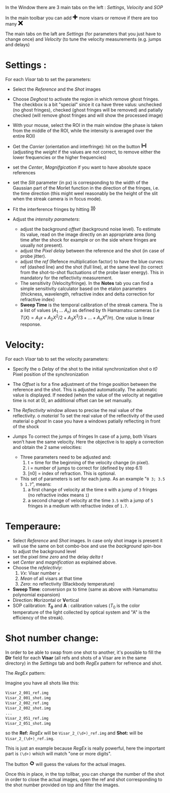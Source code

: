 In the Window there are 3 main tabs on the left : *Settings*, *Velocity* and
*SOP*

In the main toolbar you can add <img src="../../resources/icons/plus.png" width="16" /> more visars or remove if there are too many <img src="../../resources/icons/remove.png" width="16" />

The main tabs on the laft are *Settings* (for parameters that you just have to change once) and *Velocity* (to tune the velocity measurements (e.g. jumps and delays)

Settings :
==========

For each *Visar* tab to set the parameters:

  * Select the *Reference* and the *Shot* images
  * Choose *Deghost* to activate the region in which remove ghost fringes. The checkbox is a bit "special" since it ca have three valus: unchecked (no ghost fringes), checked (ghost fringes will be removed) and patially checked (will remove ghost fringes and will show the processed image)
  * With your mouse, select the ROI in the main window (the phase is taken from the middle
    of the ROI, while the intensity is averaged over the entire ROI)
  * Get the *Carrier* (orientation and interfringe): hit on the button <img src="refresh2.png" width="16" />
    (adjusting the *weight* if the values are not correct, to remove
    either the lower frequencies or the higher frequencies)    
  * set the *Center*, *Magnifgication* if you want to have absolute space references
  * set the *Slit* parameter (in px) is corresponding to the
    width of the Gaussian part of the Morlet function in the direction
    of the fringes, i.e. the time direction (this might weel reasonably be the height of the slit when the streak camera is in focus mode).
  * Fit the interference fringes by hitting <img src="refresh.png" width="16" />
  * Adjust the *intensity parameters*: 
  
      * adjust the background *offset* (background noise level). To estimate its value, read on the image directly on an appropriate area (long time after the shock for example or on the side where fringes are usually not present).
      * adjust the *Pixel delay* between the reference and the shot (in case of probe jitter).
      * adjust the *ref* (Refence multiplication factor) to have the blue curves: ref (dashed line) and the shot (full line), at the same level (to correct from the shot-to-shot fluctuations of the probe laser energy). This in mandatory for the reflectivity measurement.
      * The sensitivity (Velocity/fringe). In the **Notes** tab you can find a simple sensitivity calculator based on the etalon parameters (thickness, wavelength, refractive index and delta correction for refractive index)      
      * **Sweep Time** is the temporal calibration of the streak camera. The is a list of values ($A_1$ ... $A_n$) as defined by th Hamamatsu cameras (i.e $T(X)=A_1x+A_2 X^2 /2+A_3 X^3 /3+...+A_n X^n /n$). One value is linear response.

Velocity:
=========

For each *Visar* tab to set the velocity parameters:

  * Specify the 
    o *Delay* of the shot to the initial synchronization shot 
    o *t0* Pixel position of the synchronization
  * The *Offset* is for a fine adjustment of the fringe position between the reference and the shot. This is adjusted automatically. The automatic value is displayed. If needed (when the value of the velocity at negative time is not at 0), an additional offset can be set manually.
  * The *Reflectivity* window allows to precise the real value of the reflectivity.
     o *material* To set the real value of the reflectivity of the used material
     o *ghost* In case you have a windows patially reflecting in front of the shock
  * *Jumps* To correct the jumps of fringes In case of a jump, both Visars won’t have the same velocity. Here the objective is to apply a
    correction and obtain the 2 same velocities:
    
     * Three parameters need to be adjusted and:
         1. t = time for the beginning of the velocity change (in pixel).
         2. i = number of jumps to correct for (defined by step 6.1)
         3. [n0] = index of refraction. This is optional.
     * This set of parameters is set for each jump. As an example "`0 3; 3.5 5 1.7`", means:
         1. a first change of velocity at the time `0` with a jump of `3` fringes (no refractive index means `1`)
         2. a second change of velocity at the time `3.5` with a jump of `5` fringes in a medium with refractive index of `1.7`.

Temperaure:
===========

  *  Select *Reference* and *Shot* images. In case only shot image is present it will use the same on bot combo-box and use the *background* spin-box to adjust the background level
  *  set the pixel *time zero* and the delay *delta t*
  *  set *Center* and *magnification* as explained above.
  *  Choose the *refelectiviy*:
     1. *Vx*: Visar number `x`
     3. *Mean* of all visars at that time
     4. *Zero*: no reflectivity (Blackbody temperature)
  *  **Sweep Time**: conversion px to time (same as above with Hamamatsu polynomial expansion)
  *  Direction: **H**orizontal or **V**ertical
  *  SOP calibration: **$T_0$** and **A** : calibration values ($T_0$ is the color temperature of the light collected by optical system and "A" is the efficiency of the streak).


Shot number change:
===================

In order to be able to swap from one shot to another, it's possible to fill the **Dir** field for each **Visar** (all refs and shots of a Visar are in the same directory) in the *Settings* tab and both *RegEx* pattern for refrence and shot.

The *RegEx* pattern:

Imagine you have all shots like this:

```
Visar_2_001_ref.img
Visar_2_001_shot.img
Visar_2_002_ref.img
Visar_2_002_shot.img
...
Visar_2_051_ref.img
Visar_2_051_shot.img
```

so the **Ref:** *RegEx* will be `Visar_2_(\d+)_ref.img` and **Shot:** will be `Visar_2_(\d+)_ref.img`. 

This is just an example because *RegEx* is really powerful, here the important part is `(\d+)` which will match "one or more digits".

The button <img src="../../resources/icons/autoRefresh.png" width="16" /> will guess the values for the actual images.

Once this in place, in the top tollbar, you can change the number of the shot in order to close the actual images, open the ref and shot corresponding to the shot number provided on top and filter the images.


